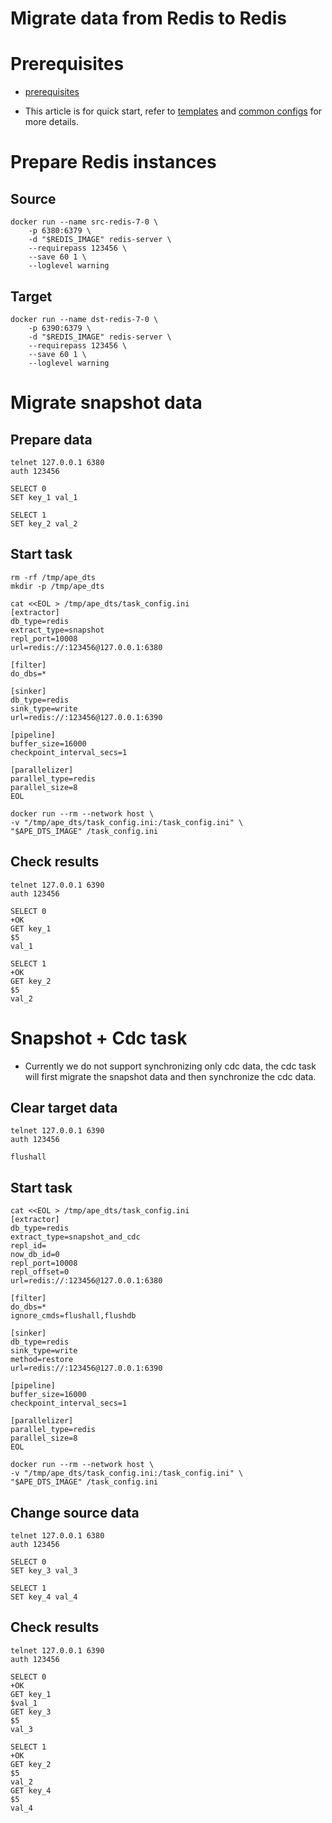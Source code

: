 # Migrate data from Redis to Redis

# Prerequisites
- [prerequisites](./prerequisites.md)

- This article is for quick start, refer to [templates](/docs/templates/redis_to_redis.md) and [common configs](/docs/en/config.md) for more details.

# Prepare Redis instances

## Source

```
docker run --name src-redis-7-0 \
    -p 6380:6379 \
    -d "$REDIS_IMAGE" redis-server \
    --requirepass 123456 \
    --save 60 1 \
    --loglevel warning
```

## Target

```
docker run --name dst-redis-7-0 \
    -p 6390:6379 \
    -d "$REDIS_IMAGE" redis-server \
    --requirepass 123456 \
    --save 60 1 \
    --loglevel warning
```

# Migrate snapshot data
## Prepare data
```
telnet 127.0.0.1 6380
auth 123456

SELECT 0
SET key_1 val_1

SELECT 1
SET key_2 val_2
```

## Start task
```
rm -rf /tmp/ape_dts
mkdir -p /tmp/ape_dts

cat <<EOL > /tmp/ape_dts/task_config.ini
[extractor]
db_type=redis
extract_type=snapshot
repl_port=10008
url=redis://:123456@127.0.0.1:6380

[filter]
do_dbs=*

[sinker]
db_type=redis
sink_type=write
url=redis://:123456@127.0.0.1:6390

[pipeline]
buffer_size=16000
checkpoint_interval_secs=1

[parallelizer]
parallel_type=redis
parallel_size=8
EOL
```

```
docker run --rm --network host \
-v "/tmp/ape_dts/task_config.ini:/task_config.ini" \
"$APE_DTS_IMAGE" /task_config.ini 
```

## Check results
```
telnet 127.0.0.1 6390
auth 123456

SELECT 0
+OK
GET key_1
$5
val_1

SELECT 1
+OK
GET key_2
$5
val_2
```

# Snapshot + Cdc task
- Currently we do not support synchronizing only cdc data, the cdc task will first migrate the snapshot data and then synchronize the cdc data.

## Clear target data
```
telnet 127.0.0.1 6390
auth 123456

flushall
```

## Start task
```
cat <<EOL > /tmp/ape_dts/task_config.ini
[extractor]
db_type=redis
extract_type=snapshot_and_cdc
repl_id=
now_db_id=0
repl_port=10008
repl_offset=0
url=redis://:123456@127.0.0.1:6380

[filter]
do_dbs=*
ignore_cmds=flushall,flushdb

[sinker]
db_type=redis
sink_type=write
method=restore
url=redis://:123456@127.0.0.1:6390

[pipeline]
buffer_size=16000
checkpoint_interval_secs=1

[parallelizer]
parallel_type=redis
parallel_size=8
EOL
```

```
docker run --rm --network host \
-v "/tmp/ape_dts/task_config.ini:/task_config.ini" \
"$APE_DTS_IMAGE" /task_config.ini 
```

## Change source data
```
telnet 127.0.0.1 6380
auth 123456

SELECT 0
SET key_3 val_3

SELECT 1
SET key_4 val_4
```

## Check results
```
telnet 127.0.0.1 6390
auth 123456

SELECT 0
+OK
GET key_1
$val_1
GET key_3
$5
val_3

SELECT 1
+OK
GET key_2
$5
val_2
GET key_4
$5
val_4
```